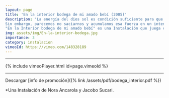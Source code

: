 ```yaml
---
layout: page
title: 'En la interior bodega de mi amado bebí (2005)'
description: 'La energía del dios sol es condición suficiente para que la vida sea posible y se auto-sostenga.
Sin embargo, parecemos no saciarnos y acumulamos esa fuerza en un intento desesperado de contención y espasmo.
"En la Interior bodega de mi amado bebí" es una Instalación que juega con la emisión-proyección de Luz (energía) y su recepción o reflejos, y se acompaña de los versos de San Juán de la Cruz, de cuyo amado bebe, y donde amor arruina.'
img: assets/img/En-la-interior-bodega.jpg
importance: 3
category: instalacion
vimeoId: https://vimeo.com/148328189
---
```


<hr />
{% include vimeoPlayer.html id=page.vimeoId %}
<hr />

Descargar [info de promoción]({% link /assets/pdf/bodega_interior.pdf %})

*Una Instalación de Nora Ancarola y Jacobo Sucari.


